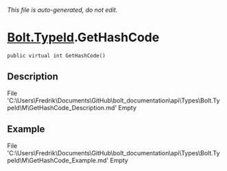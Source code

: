*This file is auto-generated, do not edit.*

# [Bolt.TypeId](Types/Bolt.TypeId.md).GetHashCode
`public virtual int GetHashCode()`
## Description
File 'C:\Users\Fredrik\Documents\GitHub\bolt_documentation\api\Types\Bolt.TypeId\M\GetHashCode_Description.md' Empty
## Example
File 'C:\Users\Fredrik\Documents\GitHub\bolt_documentation\api\Types\Bolt.TypeId\M\GetHashCode_Example.md' Empty
